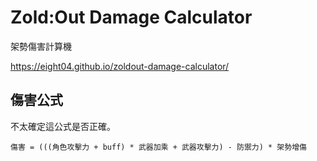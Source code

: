 Zold:Out Damage Calculator
==========================

架勢傷害計算機

https://eight04.github.io/zoldout-damage-calculator/

傷害公式
--------

不太確定這公式是否正確。

```
傷害 = (((角色攻擊力 + buff) * 武器加乘 + 武器攻擊力) - 防禦力) * 架勢增傷
```

